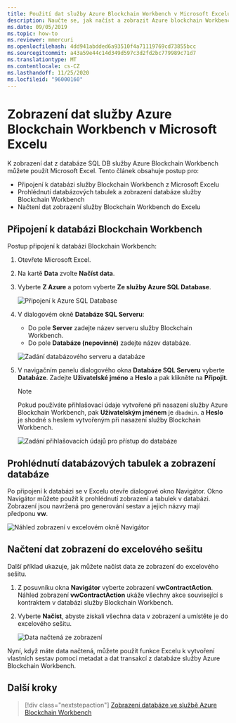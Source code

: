 ```yaml
---
title: Použití dat služby Azure Blockchain Workbench v Microsoft Excelu
description: Naučte se, jak načíst a zobrazit Azure blockchain Workbench Preview data SQL DB v Microsoft Excelu.
ms.date: 09/05/2019
ms.topic: how-to
ms.reviewer: mmercuri
ms.openlocfilehash: 4dd941abdded6a93510f4a71119769cd73855bcc
ms.sourcegitcommit: a43a59e44c14d349d597c3d2fd2bc779989c71d7
ms.translationtype: MT
ms.contentlocale: cs-CZ
ms.lasthandoff: 11/25/2020
ms.locfileid: "96000160"
---
```

# <a name="view-azure-blockchain-workbench-data-with-microsoft-excel"></a>Zobrazení dat služby Azure Blockchain Workbench v Microsoft Excelu

K zobrazení dat z databáze SQL DB služby Azure Blockchain Workbench můžete použít Microsoft Excel. Tento článek obsahuje postup pro:

* Připojení k databázi služby Blockchain Workbench z Microsoft Excelu
* Prohlédnutí databázových tabulek a zobrazení databáze služby Blockchain Workbench
* Načtení dat zobrazení služby Blockchain Workbench do Excelu

## <a name="connect-to-the-blockchain-workbench-database"></a>Připojení k databázi Blockchain Workbench

Postup připojení k databázi Blockchain Workbench:

1. Otevřete Microsoft Excel.
2. Na kartě **Data** zvolte **Načíst data**.
3. Vyberte **Z Azure** a potom vyberte **Ze služby Azure SQL Database**.

   ![Připojení k Azure SQL Database](./media/data-excel/connect-sql-db.png)

4. V dialogovém okně **Databáze SQL Serveru**:

    * Do pole **Server** zadejte název serveru služby Blockchain Workbench.
    * Do pole **Databáze (nepovinné)** zadejte název databáze.

   ![Zadání databázového serveru a databáze](./media/data-excel/provide-server-db.png)

5. V navigačním panelu dialogového okna **Databáze SQL Serveru** vyberte **Databáze**. Zadejte **Uživatelské jméno** a **Heslo** a pak klikněte na **Připojit**.

    > [!NOTE]
    > Pokud používáte přihlašovací údaje vytvořené při nasazení služby Azure Blockchain Workbench, pak **Uživatelským jménem** je `dbadmin`. a **Heslo** je shodné s heslem vytvořeným při nasazení služby Blockchain Workbench.
    
   ![Zadání přihlašovacích údajů pro přístup do databáze](./media/data-excel/provide-credentials.png)

## <a name="look-at-database-tables-and-views"></a>Prohlédnutí databázových tabulek a zobrazení databáze

Po připojení k databázi se v Excelu otevře dialogové okno Navigátor. Okno Navigátor můžete použít k prohlédnutí zobrazení a tabulek v databázi. Zobrazení jsou navržená pro generování sestav a jejich názvy mají předponu **vw**.

   ![Náhled zobrazení v excelovém okně Navigátor](./media/data-excel/excel-navigator.png)

## <a name="load-view-data-into-an-excel-workbook"></a>Načtení dat zobrazení do excelového sešitu

Další příklad ukazuje, jak můžete načíst data ze zobrazení do excelového sešitu.

1. Z posuvníku okna **Navigátor** vyberte zobrazení **vwContractAction**. Náhled zobrazení **vwContractAction** ukáže všechny akce související s kontraktem v databázi služby Blockchain Workbench.
2. Vyberte **Načíst**, abyste získali všechna data v zobrazení a umístěte je do excelového sešitu.

   ![Data načtená ze zobrazení](./media/data-excel/view-data.png)

Nyní, když máte data načtená, můžete použít funkce Excelu k vytvoření vlastních sestav pomocí metadat a dat transakcí z databáze služby Azure Blockchain Workbench.

## <a name="next-steps"></a>Další kroky

> [!div class="nextstepaction"]
> [Zobrazení databáze ve službě Azure Blockchain Workbench](database-views.md)